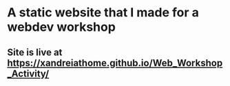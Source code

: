# A static website that I made for a webdev workshop

## Site is live at https://xandreiathome.github.io/Web_Workshop_Activity/
